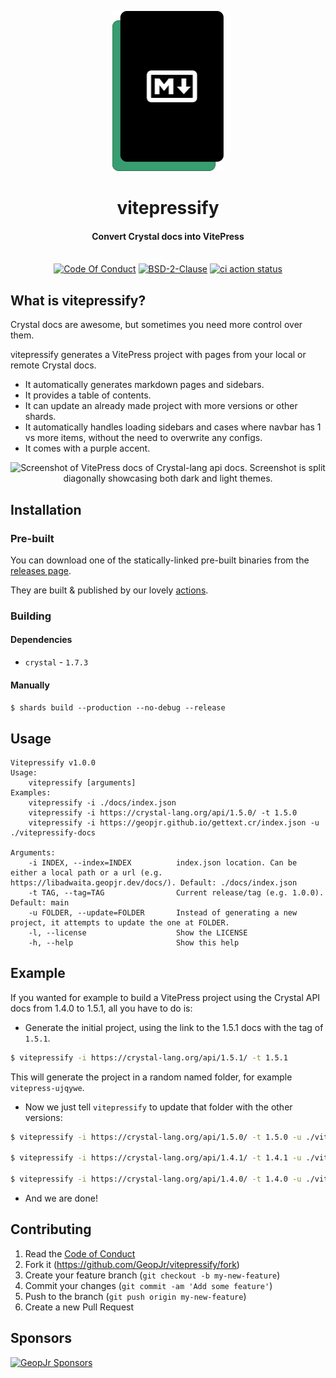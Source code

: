 <p align="center">
  <img height="256" alt="vitepressify, a green rectangle behind a black rectangle that has the markdown logo on top in white" src="./logo.svg">
</p>
<h1 align="center">vitepressify</h1>
<h4 align="center">Convert Crystal docs into VitePress</h4>
<p align="center">
  <br />
    <a href="https://github.com/GeopJr/vitepressify/blob/main/CODE_OF_CONDUCT.md"><img src="https://img.shields.io/badge/Contributor%20Covenant-v2.1-000000.svg?style=for-the-badge&labelColor=389d70" alt="Code Of Conduct" /></a>
    <a href="https://github.com/GeopJr/vitepressify/blob/main/LICENSE"><img src="https://img.shields.io/badge/LICENSE-BSD--2--Clause-000000.svg?style=for-the-badge&labelColor=389d70" alt="BSD-2-Clause" /></a>
    <a href="https://github.com/GeopJr/vitepressify/actions"><img src="https://img.shields.io/github/actions/workflow/status/GeopJr/vitepressify/ci.yml?labelColor=389d70&style=for-the-badge&branch=main" alt="ci action status" /></a>
</p>

## What is vitepressify?

Crystal docs are awesome, but sometimes you need more control over them.

vitepressify generates a VitePress project with pages from your local or remote Crystal docs.

- It automatically generates markdown pages and sidebars.
- It provides a table of contents.
- It can update an already made project with more versions or other shards.
- It automatically handles loading sidebars and cases where navbar has 1 vs more items, without the need to overwrite any configs.
- It comes with a purple accent.

<p align="center">
    <img width="1024" src="https://i.imgur.com/XsauHgY.png" alt="Screenshot of VitePress docs of Crystal-lang api docs. Screenshot is split diagonally showcasing both dark and light themes." />
</p>

## Installation

### Pre-built

You can download one of the statically-linked pre-built binaries from the [releases page](https://github.com/GeopJr/vitepressify/releases/latest).

They are built & published by our lovely [actions](https://github.com/GeopJr/vitepressify/actions/workflows/release.yml).

### Building

#### Dependencies

- `crystal` - `1.7.3`

#### Manually

`$ shards build --production --no-debug --release`

## Usage

```
Vitepressify v1.0.0
Usage:
    vitepressify [arguments]
Examples:
    vitepressify -i ./docs/index.json
    vitepressify -i https://crystal-lang.org/api/1.5.0/ -t 1.5.0
    vitepressify -i https://geopjr.github.io/gettext.cr/index.json -u ./vitepressify-docs

Arguments:
    -i INDEX, --index=INDEX          index.json location. Can be either a local path or a url (e.g. https://libadwaita.geopjr.dev/docs/). Default: ./docs/index.json
    -t TAG, --tag=TAG                Current release/tag (e.g. 1.0.0). Default: main
    -u FOLDER, --update=FOLDER       Instead of generating a new project, it attempts to update the one at FOLDER.
    -l, --license                    Show the LICENSE
    -h, --help                       Show this help
```

## Example

If you wanted for example to build a VitePress project using the Crystal API docs from 1.4.0 to 1.5.1, all you have to do is:

- Generate the initial project, using the link to the 1.5.1 docs with the tag of `1.5.1`.

```bash
$ vitepressify -i https://crystal-lang.org/api/1.5.1/ -t 1.5.1
```

This will generate the project in a random named folder, for example `vitepress-ujqywe`.

- Now we just tell `vitepressify` to update that folder with the other versions:

```bash
$ vitepressify -i https://crystal-lang.org/api/1.5.0/ -t 1.5.0 -u ./vitepress-ujqywe/

$ vitepressify -i https://crystal-lang.org/api/1.4.1/ -t 1.4.1 -u ./vitepress-ujqywe/

$ vitepressify -i https://crystal-lang.org/api/1.4.0/ -t 1.4.0 -u ./vitepress-ujqywe/
```

- And we are done!

## Contributing

1. Read the [Code of Conduct](./CODE_OF_CONDUCT.md)
2. Fork it (<https://github.com/GeopJr/vitepressify/fork>)
3. Create your feature branch (`git checkout -b my-new-feature`)
4. Commit your changes (`git commit -am 'Add some feature'`)
5. Push to the branch (`git push origin my-new-feature`)
6. Create a new Pull Request

## Sponsors

<p align="center">

[![GeopJr Sponsors](https://cdn.jsdelivr.net/gh/GeopJr/GeopJr@main/sponsors.svg)](https://github.com/sponsors/GeopJr)

</p>
